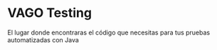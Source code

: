 # VAGO Testing
El lugar donde encontraras el código que necesitas para tus pruebas automatizadas con Java
